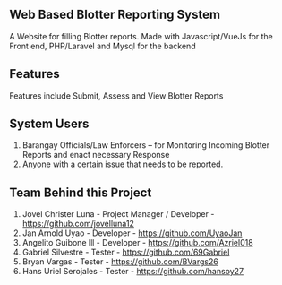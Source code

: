 ## Web Based Blotter Reporting System
A Website for filling Blotter reports. Made with Javascript/VueJs for the Front end, PHP/Laravel and Mysql for the backend 

## Features
Features include Submit, Assess and View Blotter Reports

## System Users
1. Barangay Officials/Law Enforcers – for Monitoring Incoming Blotter Reports and 
enact necessary Response
2. Anyone with a certain issue that needs to be reported.


## Team Behind this Project
1. Jovel Christer Luna - Project Manager / Developer - https://github.com/jovelluna12
2. Jan Arnold Uyao - Developer - https://github.com/UyaoJan
3. Angelito Guibone lll - Developer - https://github.com/Azriel018
4. Gabriel Silvestre - Tester - https://github.com/69Gabriel
5. Bryan Vargas - Tester - https://github.com/BVargs26
6. Hans Uriel Serojales - Tester - https://github.com/hansoy27
